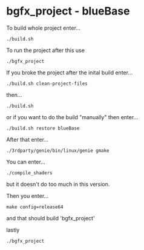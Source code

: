 # bgfx_project - blueBase

To build whole project enter...
```
./build.sh
```
To run the project after this use
```
./bgfx_project
```
If you broke the project after the inital build enter...
```
./build.sh clean-project-files
```
then...
```
./build.sh
```
or if you want to do the build "manually" then enter...
```
./build.sh restore blueBase
```
After that enter...
```
./3rdparty/genie/bin/linux/genie gmake
```
You can enter...
```
./compile_shaders 
```
but it doesn't do too much in this version.

Then you enter...
```
make config=release64 
```
and that should build 'bgfx_project'

lastly 
```
./bgfx_project
```
